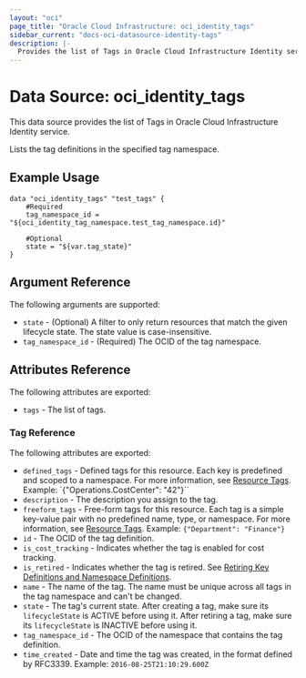 ```yaml
---
layout: "oci"
page_title: "Oracle Cloud Infrastructure: oci_identity_tags"
sidebar_current: "docs-oci-datasource-identity-tags"
description: |-
  Provides the list of Tags in Oracle Cloud Infrastructure Identity service
---
```


# Data Source: oci_identity_tags
This data source provides the list of Tags in Oracle Cloud Infrastructure Identity service.

Lists the tag definitions in the specified tag namespace.


## Example Usage

```hcl
data "oci_identity_tags" "test_tags" {
	#Required
	tag_namespace_id = "${oci_identity_tag_namespace.test_tag_namespace.id}"

	#Optional
	state = "${var.tag_state}"
}
```

## Argument Reference

The following arguments are supported:

* `state` - (Optional) A filter to only return resources that match the given lifecycle state.  The state value is case-insensitive. 
* `tag_namespace_id` - (Required) The OCID of the tag namespace. 


## Attributes Reference

The following attributes are exported:

* `tags` - The list of tags.

### Tag Reference

The following attributes are exported:

* `defined_tags` - Defined tags for this resource. Each key is predefined and scoped to a namespace. For more information, see [Resource Tags](https://docs.cloud.oracle.com/iaas/Content/General/Concepts/resourcetags.htm). Example: `{"Operations.CostCenter": "42"}`` 
* `description` - The description you assign to the tag.
* `freeform_tags` - Free-form tags for this resource. Each tag is a simple key-value pair with no predefined name, type, or namespace. For more information, see [Resource Tags](https://docs.cloud.oracle.com/iaas/Content/General/Concepts/resourcetags.htm). Example: `{"Department": "Finance"}` 
* `id` - The OCID of the tag definition.
* `is_cost_tracking` - Indicates whether the tag is enabled for cost tracking. 
* `is_retired` - Indicates whether the tag is retired. See [Retiring Key Definitions and Namespace Definitions](https://docs.cloud.oracle.com/iaas/Content/Identity/Concepts/taggingoverview.htm#Retiring). 
* `name` - The name of the tag. The name must be unique across all tags in the tag namespace and can't be changed. 
* `state` - The tag's current state. After creating a tag, make sure its `lifecycleState` is ACTIVE before using it. After retiring a tag, make sure its `lifecycleState` is INACTIVE before using it.
* `tag_namespace_id` - The OCID of the namespace that contains the tag definition.
* `time_created` - Date and time the tag was created, in the format defined by RFC3339. Example: `2016-08-25T21:10:29.600Z` 

